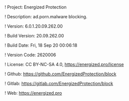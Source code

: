 ! Project: Energized Protection

! Description: ad.porn.malware blocking.

! Version: 6.0.1.20.09.262.00

! Build Version: 20.09.262.00

! Build Date: Fri, 18 Sep 20 00:06:18

! Version Code: 2620006

! License: CC BY-NC-SA 4.0, https://energized.pro/license

! Github: https://github.com/EnergizedProtection/block

! Gitlab: https://gitlab.com/EnergizedProtection/block


! Web: https://energized.pro
